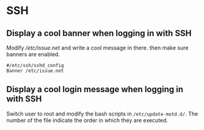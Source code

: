 # SSH

## Display a cool banner when logging in with SSH

Modify */etc/issue.net* and write a cool message in there. then make sure banners are enabled.

```none
#/etc/ssh/sshd_config
Banner /etc/issue.net
```

## Display a cool login message when logging in with SSH

Switch user to root and modify the bash scripts in `/etc/update-motd.d/`.
The number of the file indicate the order in which they are executed.
